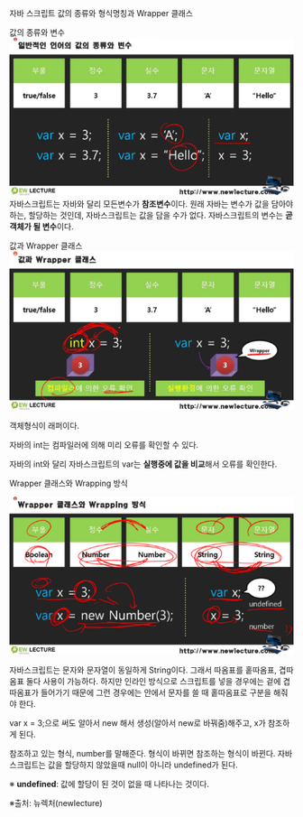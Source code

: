 자바 스크립트 값의 종류와 형식명칭과 Wrapper 클래스


값의 종류와 변수
![image-20220106102038108](/img/image-20220106102038108.png)
자바스크립트는 자바와 달리 모든변수가 **참조변수**이다. 원래 자바는 변수가 값을 담아야 하는, 할당하는 것인데, 자바스크립트는 값을 담을 수가 없다. 자바스크립트의 변수는 **곧 객체가 될 변수**이다.


값과 Wrapper 클래스
![image-20220106102415505](/img/image-20220106102415505.png)


객체형식이 래퍼이다.

자바의 int는 컴파일러에 의해 미리 오류를 확인할 수 있다.

자바의 int와 달리 자바스크립트의 var는 **실행중에 값을 비교**해서 오류를 확인한다.


Wrapper 클래스와 Wrapping 방식

![image-20220106102901864](/img/image-20220106102901864.png)

자바스크립트는 문자와 문자열이 동일하게 String이다. 그래서 따옴표를 홑따옴표, 겹따옴표 둘다 사용이 가능하다. 하지만 인라인 방식으로 스크립트를 넣을 경우에는 겉에 겹따옴표가 들어가기 때문에 그런 경우에는 안에서 문자를 쓸 때 홑따옴표로 구분을 해줘야 한다.

var x = 3;으로 써도 알아서 new 해서 생성(알아서 new로 바꿔줌)해주고, x가 참조하게 된다.

참조하고 있는 형식, number를 말해준다. 형식이 바뀌면 참조하는 형식이 바뀐다. 자바스크립트는 값을 할당하지 않았을때 null이 아니라 undefined가 된다.

※ **undefined**: 값에 할당이 된 것이 없을 때 나타나는 것이다.

※출처: 뉴렉처(newlecture)